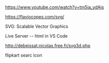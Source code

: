 https://www.youtube.com/watch?v=tm5ia_ydAjs

https://flaviocopes.com/svg/

SVG: Scalable Vector Graphics

Live Server -- html in VS Code

http://debeissat.nicolas.free.fr/svg3d.php

flipkart searc icon